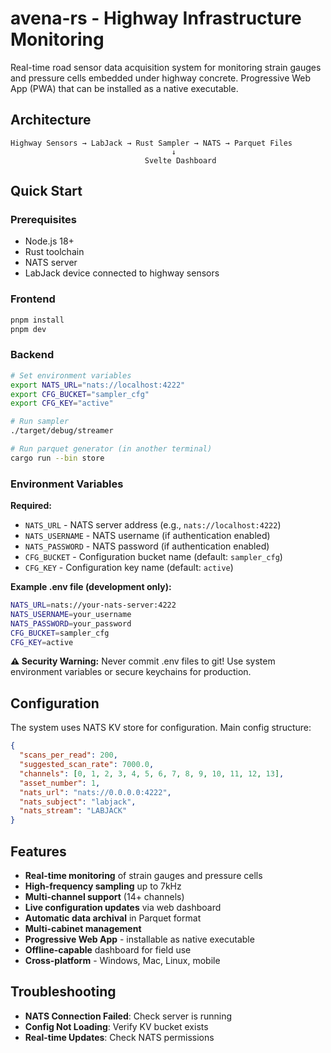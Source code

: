 # avena-rs - Highway Infrastructure Monitoring

Real-time road sensor data acquisition system for monitoring strain gauges and pressure cells embedded under highway concrete. Progressive Web App (PWA) that can be installed as a native executable.

## Architecture

```
Highway Sensors → LabJack → Rust Sampler → NATS → Parquet Files
                                    ↓
                              Svelte Dashboard
```

## Quick Start

### Prerequisites
- Node.js 18+ 
- Rust toolchain
- NATS server
- LabJack device connected to highway sensors

### Frontend
```bash
pnpm install
pnpm dev
```

### Backend
```bash
# Set environment variables
export NATS_URL="nats://localhost:4222"
export CFG_BUCKET="sampler_cfg"
export CFG_KEY="active"

# Run sampler
./target/debug/streamer

# Run parquet generator (in another terminal)
cargo run --bin store
```

### Environment Variables

**Required:**
- `NATS_URL` - NATS server address (e.g., `nats://localhost:4222`)
- `NATS_USERNAME` - NATS username (if authentication enabled)
- `NATS_PASSWORD` - NATS password (if authentication enabled)
- `CFG_BUCKET` - Configuration bucket name (default: `sampler_cfg`)
- `CFG_KEY` - Configuration key name (default: `active`)

**Example .env file (development only):**
```bash
NATS_URL=nats://your-nats-server:4222
NATS_USERNAME=your_username
NATS_PASSWORD=your_password
CFG_BUCKET=sampler_cfg
CFG_KEY=active
```

**⚠️ Security Warning:** Never commit .env files to git! Use system environment variables or secure keychains for production.

## Configuration

The system uses NATS KV store for configuration. Main config structure:

```json
{
  "scans_per_read": 200,
  "suggested_scan_rate": 7000.0,
  "channels": [0, 1, 2, 3, 4, 5, 6, 7, 8, 9, 10, 11, 12, 13],
  "asset_number": 1,
  "nats_url": "nats://0.0.0.0:4222",
  "nats_subject": "labjack",
  "nats_stream": "LABJACK"
}
```

## Features

- **Real-time monitoring** of strain gauges and pressure cells
- **High-frequency sampling** up to 7kHz
- **Multi-channel support** (14+ channels)
- **Live configuration updates** via web dashboard
- **Automatic data archival** in Parquet format
- **Multi-cabinet management**
- **Progressive Web App** - installable as native executable
- **Offline-capable** dashboard for field use
- **Cross-platform** - Windows, Mac, Linux, mobile

## Troubleshooting

- **NATS Connection Failed**: Check server is running
- **Config Not Loading**: Verify KV bucket exists
- **Real-time Updates**: Check NATS permissions
